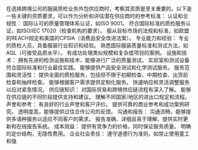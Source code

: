 在选择跨境公司的服装质检业务外包供应商时，考察其资质是至关重要的。以下是一些关键的资质要求，可以作为分析和评估潜在供应商时的参考标准：
认证和合规性：
国际认可的质量管理体系认证，如ISO 9001。
符合国际标准的质检服务认证，如ISO/IEC 17020（检查机构的要求）。
服从目标市场的法规和标准，如欧盟的REACH规定和美国的CPSIA（消费品安全改进法案）。
专业能力和经验：
专业的质检人员，具备服装行业知识和经验。
熟悉国际服装质量标准和测试方法，如AQL（可接受品质水平）。
有成功处理类似规模和复杂度项目的案例。
设施和技术：
拥有先进的检测设施和技术，能够进行广泛的质量测试。
实验室和测试设备符合国际标准和行业最佳实践。
能够提供产品安全测试和化学测试服务。
服务范围和灵活性：
提供全面的质检服务，包括但不限于初期检查、中期检查、出货前检查和抽样检查。
能够根据客户需求提供定制化服务。
快速响应和灵活调整服务以应对紧急情况。
供应链知识：
对国际贸易和跨境供应链流程有深入了解。
能够在供应链的不同阶段提供支持和建议。
理解不同国家/地区的进出口规定和流程。
声誉和参考：
有良好的行业声誉和客户评价。
提供可靠的商业参考和成功案例研究。
透明度高，能够提供过往合作公司的反馈。
沟通和报告：
沟通流畅，能够提供多语种服务以适应不同客户的需求。
报告准确、详细且易于理解，提供实时更新和在线报告系统。
成本效益：
提供有竞争力的价格，同时保证服务质量。
明确的定价结构，无隐性费用。
企业社会责任：
遵守道德行为准则，如禁止使用童工和强

